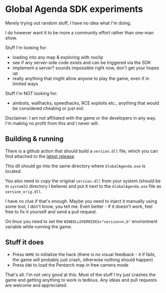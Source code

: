 # Global Agenda SDK experiments

Merely trying out random stuff, I have no idea what I'm doing.

I do however want it to be more a community effort rather than one-man show.

Stuff I'm looking for:

- loading into any map & exploring with noclip
- see if any server-side code exists and can be triggered via the SDK
- implement a server? sounds impossible right now, don't get your hopes up
- really anything that might allow anyone to play the game, even if in limited ways

Stuff I'm NOT looking for:

- aimbots, wallhacks, speedhacks, RCE exploits etc., anything that would be considered cheating or just evil

Disclaimer: I am not affiliated with the game or the developers in any way. I'm making no profit from this and I never will.

## Building & running

There is a github action that should build a `version.dll` file, which you can find attached to the [latest release](https://github.com/zaxxx/ga-beacon/releases/latest).

This dll should go into the same directory where `GlobalAgenda.exe` is located.

You also need to copy the original `version.dll` from your system (should be in `system32` directory I believe) and put it next to the `GlobalAgenda.exe` file as `version_orig.dll`.

I have no clue if that's enough. Maybe you need to inject it manually using some tool, I don't know, you tell me. Even better - if it doesn't work, feel free to fix it yourself and send a pull request.

On linux you need to set the `WINEDLLOVERRIDES="version=n,b"` environment variable while running the game.

## Stuff it does

- Press `HOME` to initialize the hack (there is no visual feedback - it if fails, the game will probably just crash, otherwise nothing should happen)
- Press `END` to load the Pentarch map in free camera mode

That's all. I'm not very good at this. Most of the stuff I try just crashes the game and getting anything to work is tedious. Any ideas and pull requests are welcome and appreciated.


